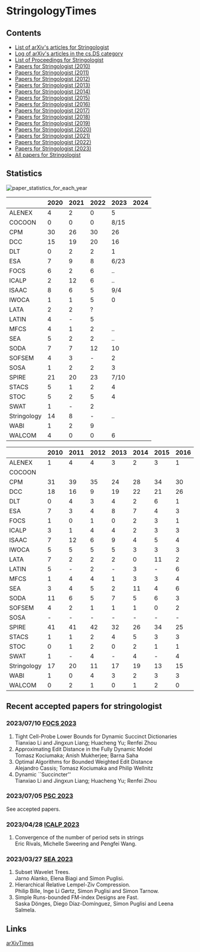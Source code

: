 # StringologyTimes


## Contents
- [List of arXiv's articles for Stringologist](https://stringologytimes.github.io/StringologyTimes/docs/output/arxiv_list)
- [Log of arXiv's articles in the cs.DS category](https://stringologytimes.github.io/StringologyTimes/docs/output/weekly_arxiv_top)
- [List of Proceedings for Stringologist](https://stringologytimes.github.io/StringologyTimes/docs/output/list_of_proceedings)
- [Papers for Stringologist (2010)](https://stringologytimes.github.io/StringologyTimes/docs/output/list_2010)
- [Papers for Stringologist (2011)](https://stringologytimes.github.io/StringologyTimes/docs/output/list_2011)
- [Papers for Stringologist (2012)](https://stringologytimes.github.io/StringologyTimes/docs/output/list_2012)
- [Papers for Stringologist (2013)](https://stringologytimes.github.io/StringologyTimes/docs/output/list_2013)
- [Papers for Stringologist (2014)](https://stringologytimes.github.io/StringologyTimes/docs/output/list_2014)
- [Papers for Stringologist (2015)](https://stringologytimes.github.io/StringologyTimes/docs/output/list_2015)
- [Papers for Stringologist (2016)](https://stringologytimes.github.io/StringologyTimes/docs/output/list_2016)
- [Papers for Stringologist (2017)](https://stringologytimes.github.io/StringologyTimes/docs/output/list_2017)
- [Papers for Stringologist (2018)](https://stringologytimes.github.io/StringologyTimes/docs/output/list_2018)
- [Papers for Stringologist (2019)](https://stringologytimes.github.io/StringologyTimes/docs/output/list_2019)
- [Papers for Stringologist (2020)](https://stringologytimes.github.io/StringologyTimes/docs/output/list_2020)
- [Papers for Stringologist (2021)](https://stringologytimes.github.io/StringologyTimes/docs/output/list_2021)
- [Papers for Stringologist (2022)](https://stringologytimes.github.io/StringologyTimes/docs/output/list_2022)
- [Papers for Stringologist (2023)](https://stringologytimes.github.io/StringologyTimes/docs/output/list_2023)
- [All papers for Stringologist](https://stringologytimes.github.io/StringologyTimes/docs/output/complete_list)

## Statistics

![paper_statistics_for_each_year](https://stringologytimes.github.io/StringologyTimes/docs/output/paper_statistics_for_each_year.png)

| |2020|2021|2022|2023|2024|
|:----|:----|:----|:----|:----|:----|
|ALENEX|4|2|0|5| |
|COCOON|0|0|0|8/15| |
|CPM|30|26|30|26| |
|DCC|15|19|20|16| |
|DLT|0|2|2|1| |
|ESA|7|9|8|6/23| |
|FOCS|6|2|6|..| |
|ICALP|2|12|6|..| |
|ISAAC|8|6|5|9/4| |
|IWOCA|1|1|5|0| |
|LATA|2|2|?| | |
|LATIN|4|-|5| | |
|MFCS|4|1|2|..| |
|SEA|5|2|2|..| |
|SODA|7|7|12|10| |
|SOFSEM|4|3|-|2| |
|SOSA|1|2|2|3| |
|SPIRE|21|20|23|7/10| |
|STACS|5|1|2|4| |
|STOC|5|2|5|4| |
|SWAT|1|-|2| | |
|Stringology|14|8|-|..| |
|WABI|1|2|9| | |
|WALCOM|4|0|0|6| |



| |2010|2011|2012|2013|2014|2015|2016|2017|2018|2019|
|:----|:----|:----|:----|:----|:----|:----|:----|:----|:----|:----|
|ALENEX|1|4|4|3|2|3|1|5|3|1|
|COCOON| | | | | | | | | | |
|CPM|31|39|35|24|28|34|30|32|25|33|
|DCC|18|16|9|19|22|21|26|16|21|22|
|DLT|0|4|3|4|2|6|1|1|2|7|
|ESA|7|3|4|8|7|4|3|6|8|4|
|FOCS|1|0|1|0|2|3|1|0|3|5|
|ICALP|3|1|4|4|2|3|3|2|1|2|
|ISAAC|7|12|6|9|4|5|4|5|5|4|
|IWOCA|5|5|5|5|3|3|3|4|3|3|
|LATA|7|2|2|2|0|11|2|3|2|7|
|LATIN|5|-|2|-|3|-|6|-|3|-|
|MFCS|1|4|4|1|3|3|4|3|2|7|
|SEA|3|4|5|2|11|4|6|7|2|-|
|SODA|11|6|5|7|5|6|3|4|9|8|
|SOFSEM|4|2|1|1|1|0|2|3|3|1|
|SOSA|-|-|-|-|-|-|-|-|1|0|
|SPIRE|41|41|42|32|26|34|25|26|28|36|
|STACS|1|1|2|4|5|3|3|2|9|3|
|STOC|0|1|2|0|2|1|1|1|4|3|
|SWAT|1|-|4|-|4|-|4|-|1|-|
|Stringology|17|20|11|17|19|13|15|14|11|12|
|WABI|1|0|4|3|2|3|3|2|8|1|
|WALCOM|0|2|1|0|1|2|0|1|1|1|



## Recent accepted papers for stringologist

### 2023/07/10 [FOCS 2023](https://web.cs.ucla.edu/~sahai/focs2023/FOCS-2023-Accepted-Papers.htm)
1. Tight Cell-Probe Lower Bounds for Dynamic Succinct Dictionaries  
Tianxiao Li and Jingxun Liang; Huacheng Yu; Renfei Zhou  
2. Approximating Edit Distance in the Fully Dynamic Model  
Tomasz Kociumaka; Anish Mukherjee; Barna Saha  
3. Optimal Algorithms for Bounded Weighted Edit Distance  
Alejandro Cassis; Tomasz Kociumaka and Philip Wellnitz  
4. Dynamic ``Succincter''  
Tianxiao Li and Jingxun Liang; Huacheng Yu; Renfei Zhou  


### 2023/07/05 [PSC 2023](http://www.stringology.org/event/2023/index.html)
See accepted papers.

### 2023/04/28 [ICALP 2023](https://icalp2023.cs.upb.de/accepted-papers/)
1. Convergence of the number of period sets in strings  
Eric Rivals, Michelle Sweering and Pengfei Wang.  


### 2023/03/27 [SEA 2023](https://cpm2023.u-pem.fr/accepted.html)
1. Subset Wavelet Trees.  
Jarno Alanko, Elena Biagi and Simon Puglisi.  
2. Hierarchical Relative Lempel-Ziv Compression.  
Philip Bille, Inge Li Gørtz, Simon Puglisi and Simon Tarnow.  
3. Simple Runs-bounded FM-index Designs are Fast.  
Saska Dönges, Diego Díaz-Domínguez, Simon Puglisi and Leena Salmela.  







## Links
[arXivTimes](https://github.com/arXivTimes/arXivTimes)